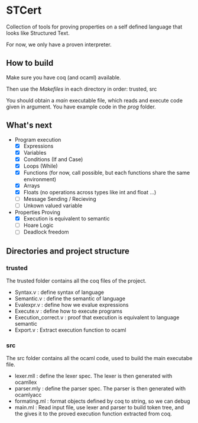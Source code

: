 # STCert

Collection of tools for proving properties on a self defined language that looks like Structured Text.

For now, we only have a proven interpreter.

## How to build

Make sure you have coq (and ocaml) available.

Then use the *Makefiles* in each directory in order: trusted, src

You should obtain a *main* executable file, which reads and execute code given in argument. You have example code in the *prog* folder.

## What's next

- Program execution
    - [x] Expressions
    - [x] Variables
    - [x] Conditions (If and Case)
    - [x] Loops (While)
    - [x] Functions (for now, call possible, but each functions share the same environment)
    - [x] Arrays
    - [x] Floats (no operations across types like int and float ...)
    - [ ] Message Sending / Recieving
    - [ ] Unkown valued variable
- Properties Proving
    - [x] Execution is equivalent to semantic
    - [ ] Hoare Logic
    - [ ] Deadlock freedom

## Directories and project structure

### trusted

The trusted folder contains all the coq files of the project.
- Syntax.v : define syntax of language
- Semantic.v : define the semantic of language
- Evalexpr.v : define how we evalue expressions
- Execute.v : define how to execute programs
- Execution_correct.v : proof that execution is equivalent to language semantic
- Export.v : Extract execution function to ocaml

### src

The src folder contains all the ocaml code, used to build the main executabe file.
- lexer.mll : define the lexer spec. The lexer is then generated with ocamllex
- parser.mly : define the parser spec. The parser is then generated with ocamlyacc
- formating.ml : format objects defined by coq to string, so we can debug
- main.ml : Read input file, use lexer and parser to build token tree, and the gives it to the proved execution function extracted from coq.